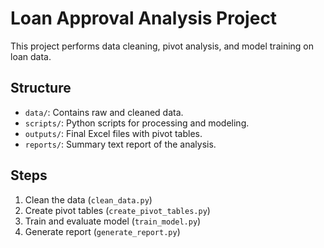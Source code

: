 
# Loan Approval Analysis Project

This project performs data cleaning, pivot analysis, and model training on loan data.

## Structure
- `data/`: Contains raw and cleaned data.
- `scripts/`: Python scripts for processing and modeling.
- `outputs/`: Final Excel files with pivot tables.
- `reports/`: Summary text report of the analysis.

## Steps
1. Clean the data (`clean_data.py`)
2. Create pivot tables (`create_pivot_tables.py`)
3. Train and evaluate model (`train_model.py`)
4. Generate report (`generate_report.py`)
